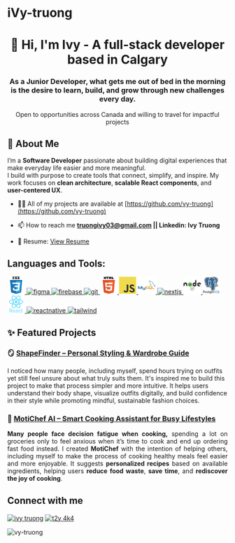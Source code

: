 # iVy-truong

<h1 align="center">👋 Hi, I'm Ivy - A full-stack developer based in Calgary</h1>
<h3 align="center"> As a Junior Developer, what gets me out of bed in the morning is the desire to learn, build, and grow through new challenges every day. </h3>
<p align="center"> Open to opportunities across Canada and willing to travel for impactful projects <p>

## 🚀 About Me  
I’m a **Software Developer** passionate about building digital experiences that make everyday life easier and more meaningful.  
I build with purpose to create tools that connect, simplify, and inspire. 
My work focuses on **clean architecture**, **scalable React components**, and **user-centered UX**.


- 👨‍💻 All of my projects are available at [https://github.com/vy-truong](https://github.com/vy-truong)

- 📫 How to reach me **truongivy03@gmail.com || Linkedin: Ivy Truong**

- 📄 Resume: [View Resume](https://docs.google.com/document/d/1RC1UcoRdRSu3kYa_l1KaszhvEyHzx2jXQAuTZDvNuQs/edit?usp=sharing)

## Languages and Tools:
<p align="left"> 
  <a href="https://www.w3schools.com/css/" target="_blank" rel="noreferrer"> 
    <img src="https://raw.githubusercontent.com/devicons/devicon/master/icons/css3/css3-original-wordmark.svg" alt="css3" width="40" height="40"/> 
  </a> 
  <a href="https://www.figma.com/" target="_blank" rel="noreferrer"> 
    <img src="https://www.vectorlogo.zone/logos/figma/figma-icon.svg" alt="figma" width="40" height="40"/> 
  </a> 
  <a href="https://firebase.google.com/" target="_blank" rel="noreferrer"> 
    <img src="https://www.vectorlogo.zone/logos/firebase/firebase-icon.svg" alt="firebase" width="40" height="40"/> 
  </a> 
  <a href="https://git-scm.com/" target="_blank" rel="noreferrer"> 
    <img src="https://www.vectorlogo.zone/logos/git-scm/git-scm-icon.svg" alt="git" width="40" height="40"/> 
  </a> 
  <a href="https://www.w3.org/html/" target="_blank" rel="noreferrer"> 
    <img src="https://raw.githubusercontent.com/devicons/devicon/master/icons/html5/html5-original-wordmark.svg" alt="html5" width="40" height="40"/> 
  </a> 
  <a href="https://developer.mozilla.org/en-US/docs/Web/JavaScript" target="_blank" rel="noreferrer"> 
    <img src="https://raw.githubusercontent.com/devicons/devicon/master/icons/javascript/javascript-original.svg" alt="javascript" width="40" height="40"/>
  </a> 
  <a href="https://www.mysql.com/" target="_blank" rel="noreferrer"> 
    <img src="https://raw.githubusercontent.com/devicons/devicon/master/icons/mysql/mysql-original-wordmark.svg" alt="mysql" width="40" height="40"/>
  </a> 
  <a href="https://nextjs.org/" target="_blank" rel="noreferrer"> 
    <img src="https://cdn.worldvectorlogo.com/logos/nextjs-2.svg" alt="nextjs" width="40" height="40"/> 
  </a> 
  <a href="https://nodejs.org" target="_blank" rel="noreferrer"> 
    <img src="https://raw.githubusercontent.com/devicons/devicon/master/icons/nodejs/nodejs-original-wordmark.svg" alt="nodejs" width="40" height="40"/> 
  </a> 
  <a href="https://www.postgresql.org" target="_blank" rel="noreferrer"> 
    <img src="https://raw.githubusercontent.com/devicons/devicon/master/icons/postgresql/postgresql-original-wordmark.svg" alt="postgresql" width="40" height="40"/> 
  </a> 
  <a href="https://reactjs.org/" target="_blank" rel="noreferrer"> 
    <img src="https://raw.githubusercontent.com/devicons/devicon/master/icons/react/react-original-wordmark.svg" alt="react" width="40" height="40"/> 
  </a> 
  <a href="https://reactnative.dev/" target="_blank" rel="noreferrer"> 
    <img src="https://reactnative.dev/img/header_logo.svg" alt="reactnative" width="40" height="40"/> 
  </a> 
  <a href="https://tailwindcss.com/" target="_blank" rel="noreferrer"> 
    <img src="https://www.vectorlogo.zone/logos/tailwindcss/tailwindcss-icon.svg" alt="tailwind" width="40" height="40"/> 
  </a> 
</p>

## ✨ Featured Projects  

### 🪞 [ShapeFinder – Personal Styling & Wardrobe Guide](https://github.com/vy-truong/shape-detector-app)
<p>I noticed how many people, including myself, spend hours trying on outfits yet still feel unsure about what truly suits them. It's inspired me to build this project to make that process simpler and more intuitive. It helps users understand their body shape, visualize outfits digitally, and build confidence in their style while promoting mindful, sustainable fashion choices.</p>

### 🍳 [MotiChef AI – Smart Cooking Assistant for Busy Lifestyles](https://github.com/vy-truong/recipe-generator-for-anxious-ppl)
<p align="justify">
  <b>Many people face decision fatigue when cooking,</b> spending a lot on groceries only to feel anxious when it’s time to cook and end up ordering fast food instead.
  I created <b><span>MotiChef</span></b> with the intention of helping others, including myself to make the process of cooking healthy meals feel easier and more enjoyable.  
  It suggests <b>personalized recipes</b> based on available ingredients, helping users <b>reduce food waste</b>, <b>save time</b>, and <b>rediscover the joy of cooking</b>.
</p>

## Connect with me
<p align="left">
<a href="https://linkedin.com/in/ivy truong" target="blank"><img align="center" src="https://raw.githubusercontent.com/rahuldkjain/github-profile-readme-generator/master/src/images/icons/Social/linked-in-alt.svg" alt="ivy truong" height="30" width="40" /></a>
<a href="https://www.topcoder.com/members/t2y 4k4" target="blank"><img align="center" src="https://raw.githubusercontent.com/rahuldkjain/github-profile-readme-generator/master/src/images/icons/Social/topcoder.svg" alt="t2y 4k4" height="30" width="40" /></a>
</p>

<p>
  <img align="center" src="https://github-readme-stats.vercel.app/api/top-langs?username=vy-truong&show_icons=true&locale=en&layout=compact" alt="vy-truong" />
</p>
